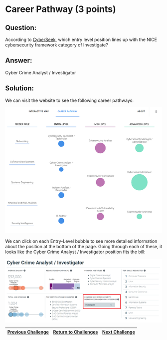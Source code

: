 # Career Pathway (3 points)

## Question:

According to [CyberSeek](http://www.cyberseek.org/pathway.html), which entry level position lines up with the NICE cybersecurity framework category of Investigate?

## Answer:

Cyber Crime Analyst / Investigator

## Solution:

We can visit the website to see the following career pathways:

[![website.png](website.png)](http://www.cyberseek.org/pathway.html)

We can click on each Entry-Level bubble to see more detailed information about the position at the bottom of the page. Going through each of these, it looks like the Cyber Crime Analyst / Investigator position fits the bill:

![investigator.png](investigator.png)

| [Previous Challenge](/Challenges/Collect-And-Operate/7/README.md) | [Return to Challenges](/Challenges/../../../#modules) | [Next Challenge](/Challenges/Investigate/2/README.md) |
| :------- | :-----: | ------: |